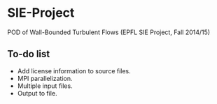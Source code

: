 SIE-Project
===========

POD of Wall-Bounded Turbulent Flows (EPFL SIE Project, Fall 2014/15)


To-do list
----------

* Add license information to source files.
* MPI parallelization.
* Multiple input files.
* Output to file.
